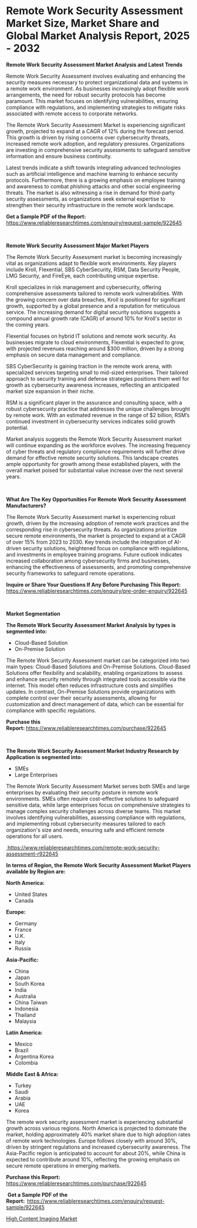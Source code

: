 <p><h1>Remote Work Security Assessment Market Size, Market Share and Global Market Analysis Report, 2025 - 2032</h1></p><p><strong>Remote Work Security Assessment Market Analysis and Latest Trends</strong></p>
<p><p>Remote Work Security Assessment involves evaluating and enhancing the security measures necessary to protect organizational data and systems in a remote work environment. As businesses increasingly adopt flexible work arrangements, the need for robust security protocols has become paramount. This market focuses on identifying vulnerabilities, ensuring compliance with regulations, and implementing strategies to mitigate risks associated with remote access to corporate networks.</p><p>The Remote Work Security Assessment Market is experiencing significant growth, projected to expand at a CAGR of 12% during the forecast period. This growth is driven by rising concerns over cybersecurity threats, increased remote work adoption, and regulatory pressures. Organizations are investing in comprehensive security assessments to safeguard sensitive information and ensure business continuity. </p><p>Latest trends indicate a shift towards integrating advanced technologies such as artificial intelligence and machine learning to enhance security protocols. Furthermore, there is a growing emphasis on employee training and awareness to combat phishing attacks and other social engineering threats. The market is also witnessing a rise in demand for third-party security assessments, as organizations seek external expertise to strengthen their security infrastructure in the remote work landscape.</p></p>
<p><strong>Get a Sample PDF of the Report:&nbsp;</strong> <a href="https://www.reliableresearchtimes.com/enquiry/request-sample/922645?utm_campaign=2638&utm_medium=2&utm_source=Github&utm_content=ia&utm_term=07032025&utm_id=remote-work-security-assessment">https://www.reliableresearchtimes.com/enquiry/request-sample/922645</a></p>
<p>&nbsp;</p>
<p><strong>Remote Work Security Assessment Major Market Players</strong></p>
<p><p>The Remote Work Security Assessment market is becoming increasingly vital as organizations adapt to flexible work environments. Key players include Kroll, Flexential, SBS CyberSecurity, RSM, Data Security People, LMG Security, and FireEye, each contributing unique expertise.</p><p>Kroll specializes in risk management and cybersecurity, offering comprehensive assessments tailored to remote work vulnerabilities. With the growing concern over data breaches, Kroll is positioned for significant growth, supported by a global presence and a reputation for meticulous service. The increasing demand for digital security solutions suggests a compound annual growth rate (CAGR) of around 10% for Kroll's sector in the coming years.</p><p>Flexential focuses on hybrid IT solutions and remote work security. As businesses migrate to cloud environments, Flexential is expected to grow, with projected revenues reaching around $300 million, driven by a strong emphasis on secure data management and compliance.</p><p>SBS CyberSecurity is gaining traction in the remote work arena, with specialized services targeting small to mid-sized enterprises. Their tailored approach to security training and defense strategies positions them well for growth as cybersecurity awareness increases, reflecting an anticipated market size expansion in their niche.</p><p>RSM is a significant player in the assurance and consulting space, with a robust cybersecurity practice that addresses the unique challenges brought by remote work. With an estimated revenue in the range of $2 billion, RSM’s continued investment in cybersecurity services indicates solid growth potential.</p><p>Market analysis suggests the Remote Work Security Assessment market will continue expanding as the workforce evolves. The increasing frequency of cyber threats and regulatory compliance requirements will further drive demand for effective remote security solutions. This landscape creates ample opportunity for growth among these established players, with the overall market poised for substantial value increase over the next several years.</p></p>
<p>&nbsp;</p>
<p><strong>What Are The Key Opportunities For Remote Work Security Assessment Manufacturers?</strong></p>
<p><p>The Remote Work Security Assessment market is experiencing robust growth, driven by the increasing adoption of remote work practices and the corresponding rise in cybersecurity threats. As organizations prioritize secure remote environments, the market is projected to expand at a CAGR of over 15% from 2023 to 2030. Key trends include the integration of AI-driven security solutions, heightened focus on compliance with regulations, and investments in employee training programs. Future outlook indicates increased collaboration among cybersecurity firms and businesses, enhancing the effectiveness of assessments, and promoting comprehensive security frameworks to safeguard remote operations.</p></p>
<p><strong>Inquire or Share Your Questions If Any Before Purchasing This Report:</strong> <a href="https://www.reliableresearchtimes.com/enquiry/pre-order-enquiry/922645?utm_campaign=2638&utm_medium=2&utm_source=Github&utm_content=ia&utm_term=07032025&utm_id=remote-work-security-assessment">https://www.reliableresearchtimes.com/enquiry/pre-order-enquiry/922645</a></p>
<p>&nbsp;</p>
<p><strong>Market Segmentation</strong></p>
<p><strong>The Remote Work Security Assessment Market Analysis by types is segmented into:</strong></p>
<p><ul><li>Cloud-Based Solution</li><li>On-Premise Solution</li></ul></p>
<p><p>The Remote Work Security Assessment market can be categorized into two main types: Cloud-Based Solutions and On-Premise Solutions. Cloud-Based Solutions offer flexibility and scalability, enabling organizations to assess and enhance security remotely through integrated tools accessible via the internet. This model often reduces infrastructure costs and simplifies updates. In contrast, On-Premise Solutions provide organizations with complete control over their security assessments, allowing for customization and direct management of data, which can be essential for compliance with specific regulations.</p></p>
<p><strong>Purchase this Report:&nbsp;</strong><a href="https://www.reliableresearchtimes.com/purchase/922645?utm_campaign=2638&utm_medium=2&utm_source=Github&utm_content=ia&utm_term=07032025&utm_id=remote-work-security-assessment">https://www.reliableresearchtimes.com/purchase/922645</a></p>
<p>&nbsp;</p>
<p><strong>The Remote Work Security Assessment Market Industry Research by Application is segmented into:</strong></p>
<p><ul><li>SMEs</li><li>Large Enterprises</li></ul></p>
<p><p>The Remote Work Security Assessment Market serves both SMEs and large enterprises by evaluating their security posture in remote work environments. SMEs often require cost-effective solutions to safeguard sensitive data, while large enterprises focus on comprehensive strategies to manage complex security challenges across diverse teams. This market involves identifying vulnerabilities, assessing compliance with regulations, and implementing robust cybersecurity measures tailored to each organization's size and needs, ensuring safe and efficient remote operations for all users.</p></p>
<p><a href="https://www.reliableresearchtimes.com/remote-work-security-assessment-r922645?utm_campaign=2638&utm_medium=2&utm_source=Github&utm_content=ia&utm_term=07032025&utm_id=remote-work-security-assessment">&nbsp;https://www.reliableresearchtimes.com/remote-work-security-assessment-r922645</a></p>
<p><strong>In terms of Region, the Remote Work Security Assessment Market Players available by Region are:</strong></p>
<p>
    <p> <strong> North America: </strong>
        <ul>
            <li>United States</li>
            <li>Canada</li>
        </ul>
        </p> 
    <p> <strong> Europe: </strong>
        <ul>
            <li>Germany</li>
            <li>France</li>
            <li>U.K.</li>
            <li>Italy</li>
            <li>Russia</li>
        </ul>
        </p> 
    <p> <strong> Asia-Pacific: </strong>
        <ul>
            <li>China</li>
            <li>Japan</li>
            <li>South Korea</li>
            <li>India</li>
            <li>Australia</li>
            <li>China Taiwan</li>
            <li>Indonesia</li>
            <li>Thailand</li>
            <li>Malaysia</li>
        </ul>
        </p> 
    <p> <strong> Latin America: </strong>
        <ul>
            <li>Mexico</li>
            <li>Brazil</li>
            <li>Argentina Korea</li>
            <li>Colombia</li>
        </ul>
        </p> 
    <p> <strong> Middle East & Africa: </strong>
        <ul>
            <li>Turkey</li>
            <li>Saudi</li>
            <li>Arabia</li>
            <li>UAE</li>
            <li>Korea</li>
        </ul>
    </p>
    </p>
<p><p>The remote work security assessment market is experiencing substantial growth across various regions. North America is projected to dominate the market, holding approximately 40% market share due to high adoption rates of remote work technologies. Europe follows closely with around 30%, driven by stringent regulations and increased cybersecurity awareness. The Asia-Pacific region is anticipated to account for about 20%, while China is expected to contribute around 10%, reflecting the growing emphasis on secure remote operations in emerging markets.</p></p>
<p><strong>Purchase this Report: </strong><a href="https://www.reliableresearchtimes.com/purchase/922645?utm_campaign=2638&utm_medium=2&utm_source=Github&utm_content=ia&utm_term=07032025&utm_id=remote-work-security-assessment">https://www.reliableresearchtimes.com/purchase/922645</a></p>
<p>&nbsp;<strong>Get a Sample PDF of the Report:&nbsp;&nbsp;</strong><a href="https://www.reliableresearchtimes.com/enquiry/request-sample/922645?utm_campaign=2638&utm_medium=2&utm_source=Github&utm_content=ia&utm_term=07032025&utm_id=remote-work-security-assessment">https://www.reliableresearchtimes.com/enquiry/request-sample/922645</a></p>
<p><strong></strong></p>
<p><p><a href="https://github.com/barnickclara79/Market-Research-Report-List-1/blob/main/high-content-imaging-market.md?utm_campaign=2638&utm_medium=2&utm_source=Github&utm_content=ia&utm_term=07032025&utm_id=remote-work-security-assessment">High Content Imaging Market</a></p></p>